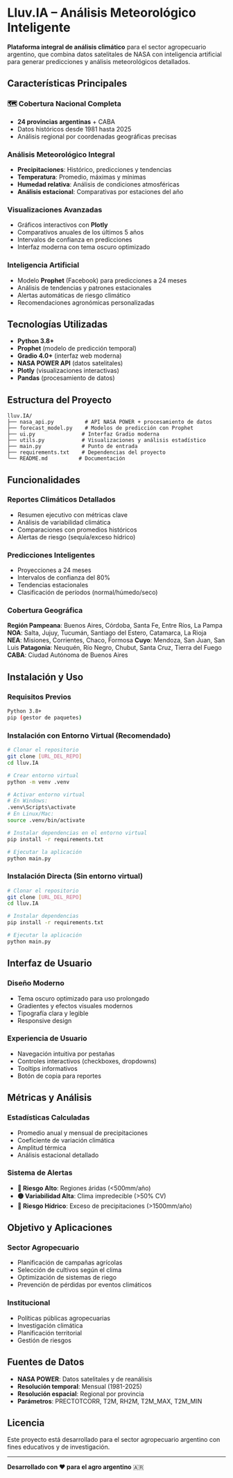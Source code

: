 # Lluv.IA – Análisis Meteorológico Inteligente

**Plataforma integral de análisis climático** para el sector agropecuario argentino, que combina datos satelitales de NASA con inteligencia artificial para generar predicciones y análisis meteorológicos detallados.

## Características Principales

### 🗺️ **Cobertura Nacional Completa**
- **24 provincias argentinas** + CABA
- Datos históricos desde 1981 hasta 2025
- Análisis regional por coordenadas geográficas precisas

### **Análisis Meteorológico Integral**
- **Precipitaciones**: Histórico, predicciones y tendencias
- **Temperatura**: Promedio, máximas y mínimas
- **Humedad relativa**: Análisis de condiciones atmosféricas
- **Análisis estacional**: Comparativas por estaciones del año

### **Visualizaciones Avanzadas**
- Gráficos interactivos con **Plotly**
- Comparativos anuales de los últimos 5 años
- Intervalos de confianza en predicciones
- Interfaz moderna con tema oscuro optimizado

### **Inteligencia Artificial**
- Modelo **Prophet** (Facebook) para predicciones a 24 meses
- Análisis de tendencias y patrones estacionales
- Alertas automáticas de riesgo climático
- Recomendaciones agronómicas personalizadas

## Tecnologías Utilizadas
- **Python 3.8+**
- **Prophet** (modelo de predicción temporal)
- **Gradio 4.0+** (interfaz web moderna)
- **NASA POWER API** (datos satelitales)
- **Plotly** (visualizaciones interactivas)
- **Pandas** (procesamiento de datos)

## Estructura del Proyecto
```
lluv.IA/
├── nasa_api.py          # API NASA POWER + procesamiento de datos
├── forecast_model.py    # Modelos de predicción con Prophet
├── ui.py               # Interfaz Gradio moderna
├── utils.py            # Visualizaciones y análisis estadístico
├── main.py             # Punto de entrada
├── requirements.txt    # Dependencias del proyecto
└── README.md          # Documentación
```

## Funcionalidades

### **Reportes Climáticos Detallados**
- Resumen ejecutivo con métricas clave
- Análisis de variabilidad climática
- Comparaciones con promedios históricos
- Alertas de riesgo (sequía/exceso hídrico)

### **Predicciones Inteligentes**
- Proyecciones a 24 meses
- Intervalos de confianza del 80%
- Tendencias estacionales
- Clasificación de períodos (normal/húmedo/seco)

### **Cobertura Geográfica**
**Región Pampeana**: Buenos Aires, Córdoba, Santa Fe, Entre Ríos, La Pampa
**NOA**: Salta, Jujuy, Tucumán, Santiago del Estero, Catamarca, La Rioja  
**NEA**: Misiones, Corrientes, Chaco, Formosa
**Cuyo**: Mendoza, San Juan, San Luis
**Patagonia**: Neuquén, Río Negro, Chubut, Santa Cruz, Tierra del Fuego
**CABA**: Ciudad Autónoma de Buenos Aires

## Instalación y Uso

### Requisitos Previos
```bash
Python 3.8+
pip (gestor de paquetes)
```

### Instalación con Entorno Virtual (Recomendado)
```bash
# Clonar el repositorio
git clone [URL_DEL_REPO]
cd lluv.IA

# Crear entorno virtual
python -m venv .venv

# Activar entorno virtual
# En Windows:
.venv\Scripts\activate
# En Linux/Mac:
source .venv/bin/activate

# Instalar dependencias en el entorno virtual
pip install -r requirements.txt

# Ejecutar la aplicación
python main.py
```

### Instalación Directa (Sin entorno virtual)
```bash
# Clonar el repositorio
git clone [URL_DEL_REPO]
cd lluv.IA

# Instalar dependencias
pip install -r requirements.txt

# Ejecutar la aplicación
python main.py
```

## Interfaz de Usuario

### **Diseño Moderno**
- Tema oscuro optimizado para uso prolongado
- Gradientes y efectos visuales modernos
- Tipografía clara y legible
- Responsive design

### **Experiencia de Usuario**
- Navegación intuitiva por pestañas
- Controles interactivos (checkboxes, dropdowns)
- Tooltips informativos
- Botón de copia para reportes

## Métricas y Análisis

### **Estadísticas Calculadas**
- Promedio anual y mensual de precipitaciones
- Coeficiente de variación climática
- Amplitud térmica
- Análisis estacional detallado

### **Sistema de Alertas**
- **🔴 Riesgo Alto**: Regiones áridas (<500mm/año)
- **🟡 Variabilidad Alta**: Clima impredecible (>50% CV)
- **🔵 Riesgo Hídrico**: Exceso de precipitaciones (>1500mm/año)

## Objetivo y Aplicaciones

### **Sector Agropecuario**
- Planificación de campañas agrícolas
- Selección de cultivos según el clima
- Optimización de sistemas de riego
- Prevención de pérdidas por eventos climáticos

### **Institucional**
- Políticas públicas agropecuarias
- Investigación climática
- Planificación territorial
- Gestión de riesgos

## Fuentes de Datos
- **NASA POWER**: Datos satelitales y de reanálisis
- **Resolución temporal**: Mensual (1981-2025)
- **Resolución espacial**: Regional por provincia
- **Parámetros**: PRECTOTCORR, T2M, RH2M, T2M_MAX, T2M_MIN

## Licencia
Este proyecto está desarrollado para el sector agropecuario argentino con fines educativos y de investigación.

---

**Desarrollado con ❤️ para el agro argentino** 🇦🇷
